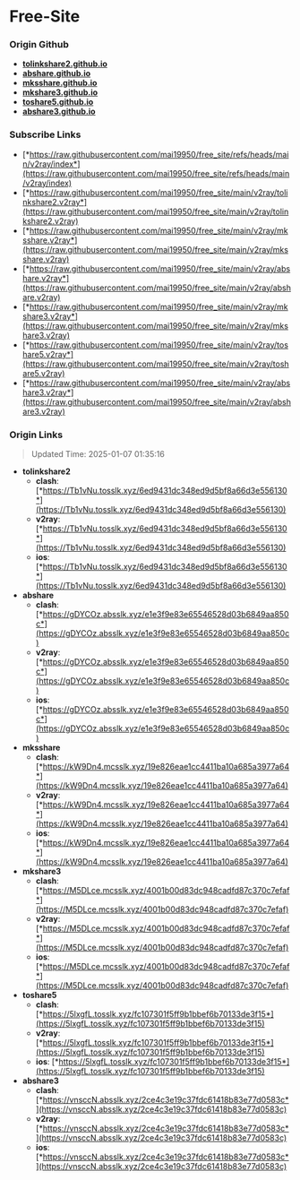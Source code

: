 # Free-Site

### Origin Github

- [**tolinkshare2.github.io**](https://github.com/tolinkshare2/tolinkshare2.github.io)
- [**abshare.github.io**](https://github.com/abshare/abshare.github.io)
- [**mksshare.github.io**](https://github.com/mksshare/mksshare.github.io)
- [**mkshare3.github.io**](https://github.com/mkshare3/mkshare3.github.io)
- [**toshare5.github.io**](https://github.com/toshare5/toshare5.github.io)
- [**abshare3.github.io**](https://github.com/abshare3/abshare3.github.io)

### Subscribe Links

- [*https://raw.githubusercontent.com/mai19950/free_site/refs/heads/main/v2ray/index*](https://raw.githubusercontent.com/mai19950/free_site/refs/heads/main/v2ray/index)
- [*https://raw.githubusercontent.com/mai19950/free_site/main/v2ray/tolinkshare2.v2ray*](https://raw.githubusercontent.com/mai19950/free_site/main/v2ray/tolinkshare2.v2ray)
- [*https://raw.githubusercontent.com/mai19950/free_site/main/v2ray/mksshare.v2ray*](https://raw.githubusercontent.com/mai19950/free_site/main/v2ray/mksshare.v2ray)
- [*https://raw.githubusercontent.com/mai19950/free_site/main/v2ray/abshare.v2ray*](https://raw.githubusercontent.com/mai19950/free_site/main/v2ray/abshare.v2ray)
- [*https://raw.githubusercontent.com/mai19950/free_site/main/v2ray/mkshare3.v2ray*](https://raw.githubusercontent.com/mai19950/free_site/main/v2ray/mkshare3.v2ray)
- [*https://raw.githubusercontent.com/mai19950/free_site/main/v2ray/toshare5.v2ray*](https://raw.githubusercontent.com/mai19950/free_site/main/v2ray/toshare5.v2ray)
- [*https://raw.githubusercontent.com/mai19950/free_site/main/v2ray/abshare3.v2ray*](https://raw.githubusercontent.com/mai19950/free_site/main/v2ray/abshare3.v2ray)

### Origin Links

> Updated Time: 2025-01-07 01:35:16

- **tolinkshare2**
  - **clash**: [*https://Tb1vNu.tosslk.xyz/6ed9431dc348ed9d5bf8a66d3e556130*](https://Tb1vNu.tosslk.xyz/6ed9431dc348ed9d5bf8a66d3e556130)
  - **v2ray**: [*https://Tb1vNu.tosslk.xyz/6ed9431dc348ed9d5bf8a66d3e556130*](https://Tb1vNu.tosslk.xyz/6ed9431dc348ed9d5bf8a66d3e556130)
  - **ios**: [*https://Tb1vNu.tosslk.xyz/6ed9431dc348ed9d5bf8a66d3e556130*](https://Tb1vNu.tosslk.xyz/6ed9431dc348ed9d5bf8a66d3e556130)
- **abshare**
  - **clash**: [*https://gDYCOz.absslk.xyz/e1e3f9e83e65546528d03b6849aa850c*](https://gDYCOz.absslk.xyz/e1e3f9e83e65546528d03b6849aa850c)
  - **v2ray**: [*https://gDYCOz.absslk.xyz/e1e3f9e83e65546528d03b6849aa850c*](https://gDYCOz.absslk.xyz/e1e3f9e83e65546528d03b6849aa850c)
  - **ios**: [*https://gDYCOz.absslk.xyz/e1e3f9e83e65546528d03b6849aa850c*](https://gDYCOz.absslk.xyz/e1e3f9e83e65546528d03b6849aa850c)
- **mksshare**
  - **clash**: [*https://kW9Dn4.mcsslk.xyz/19e826eae1cc4411ba10a685a3977a64*](https://kW9Dn4.mcsslk.xyz/19e826eae1cc4411ba10a685a3977a64)
  - **v2ray**: [*https://kW9Dn4.mcsslk.xyz/19e826eae1cc4411ba10a685a3977a64*](https://kW9Dn4.mcsslk.xyz/19e826eae1cc4411ba10a685a3977a64)
  - **ios**: [*https://kW9Dn4.mcsslk.xyz/19e826eae1cc4411ba10a685a3977a64*](https://kW9Dn4.mcsslk.xyz/19e826eae1cc4411ba10a685a3977a64)
- **mkshare3**
  - **clash**: [*https://M5DLce.mcsslk.xyz/4001b00d83dc948cadfd87c370c7efaf*](https://M5DLce.mcsslk.xyz/4001b00d83dc948cadfd87c370c7efaf)
  - **v2ray**: [*https://M5DLce.mcsslk.xyz/4001b00d83dc948cadfd87c370c7efaf*](https://M5DLce.mcsslk.xyz/4001b00d83dc948cadfd87c370c7efaf)
  - **ios**: [*https://M5DLce.mcsslk.xyz/4001b00d83dc948cadfd87c370c7efaf*](https://M5DLce.mcsslk.xyz/4001b00d83dc948cadfd87c370c7efaf)
- **toshare5**
  - **clash**: [*https://5lxgfL.tosslk.xyz/fc107301f5ff9b1bbef6b70133de3f15*](https://5lxgfL.tosslk.xyz/fc107301f5ff9b1bbef6b70133de3f15)
  - **v2ray**: [*https://5lxgfL.tosslk.xyz/fc107301f5ff9b1bbef6b70133de3f15*](https://5lxgfL.tosslk.xyz/fc107301f5ff9b1bbef6b70133de3f15)
  - **ios**: [*https://5lxgfL.tosslk.xyz/fc107301f5ff9b1bbef6b70133de3f15*](https://5lxgfL.tosslk.xyz/fc107301f5ff9b1bbef6b70133de3f15)
- **abshare3**
  - **clash**: [*https://vnsccN.absslk.xyz/2ce4c3e19c37fdc61418b83e77d0583c*](https://vnsccN.absslk.xyz/2ce4c3e19c37fdc61418b83e77d0583c)
  - **v2ray**: [*https://vnsccN.absslk.xyz/2ce4c3e19c37fdc61418b83e77d0583c*](https://vnsccN.absslk.xyz/2ce4c3e19c37fdc61418b83e77d0583c)
  - **ios**: [*https://vnsccN.absslk.xyz/2ce4c3e19c37fdc61418b83e77d0583c*](https://vnsccN.absslk.xyz/2ce4c3e19c37fdc61418b83e77d0583c)
